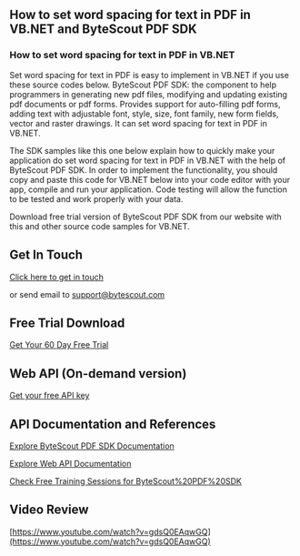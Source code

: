 ## How to set word spacing for text in PDF in VB.NET and ByteScout PDF SDK

### How to set word spacing for text in PDF in VB.NET

Set word spacing for text in PDF is easy to implement in VB.NET if you use these source codes below. ByteScout PDF SDK: the component to help programmers in generating new pdf files, modifying and updating existing pdf documents or pdf forms. Provides support for auto-filling pdf forms, adding text with adjustable font, style, size, font family, new form fields, vector and raster drawings. It can set word spacing for text in PDF in VB.NET.

The SDK samples like this one below explain how to quickly make your application do set word spacing for text in PDF in VB.NET with the help of ByteScout PDF SDK. In order to implement the functionality, you should copy and paste this code for VB.NET below into your code editor with your app, compile and run your application. Code testing will allow the function to be tested and work properly with your data.

Download free trial version of ByteScout PDF SDK from our website with this and other source code samples for VB.NET.

## Get In Touch

[Click here to get in touch](https://bytescout.zendesk.com/hc/en-us/requests/new?subject=ByteScout%20PDF%20SDK%20Question)

or send email to [support@bytescout.com](mailto:support@bytescout.com?subject=ByteScout%20PDF%20SDK%20Question) 

## Free Trial Download

[Get Your 60 Day Free Trial](https://bytescout.com/download/web-installer?utm_source=github-readme)

## Web API (On-demand version)

[Get your free API key](https://pdf.co/documentation/api?utm_source=github-readme)

## API Documentation and References

[Explore ByteScout PDF SDK Documentation](https://bytescout.com/documentation/index.html?utm_source=github-readme)

[Explore Web API Documentation](https://pdf.co/documentation/api?utm_source=github-readme)

[Check Free Training Sessions for ByteScout%20PDF%20SDK](https://academy.bytescout.com/)

## Video Review

[https://www.youtube.com/watch?v=gdsQ0EAqwGQ](https://www.youtube.com/watch?v=gdsQ0EAqwGQ)